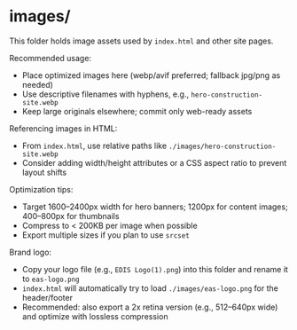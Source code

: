 # images/

This folder holds image assets used by `index.html` and other site pages.

Recommended usage:
- Place optimized images here (webp/avif preferred; fallback jpg/png as needed)
- Use descriptive filenames with hyphens, e.g., `hero-construction-site.webp`
- Keep large originals elsewhere; commit only web-ready assets

Referencing images in HTML:
- From `index.html`, use relative paths like `./images/hero-construction-site.webp`
- Consider adding width/height attributes or a CSS aspect ratio to prevent layout shifts

Optimization tips:
- Target 1600–2400px width for hero banners; 1200px for content images; 400–800px for thumbnails
- Compress to < 200KB per image when possible
- Export multiple sizes if you plan to use `srcset`

Brand logo:
- Copy your logo file (e.g., `EDIS Logo(1).png`) into this folder and rename it to `eas-logo.png`
- `index.html` will automatically try to load `./images/eas-logo.png` for the header/footer
- Recommended: also export a 2x retina version (e.g., 512–640px wide) and optimize with lossless compression
